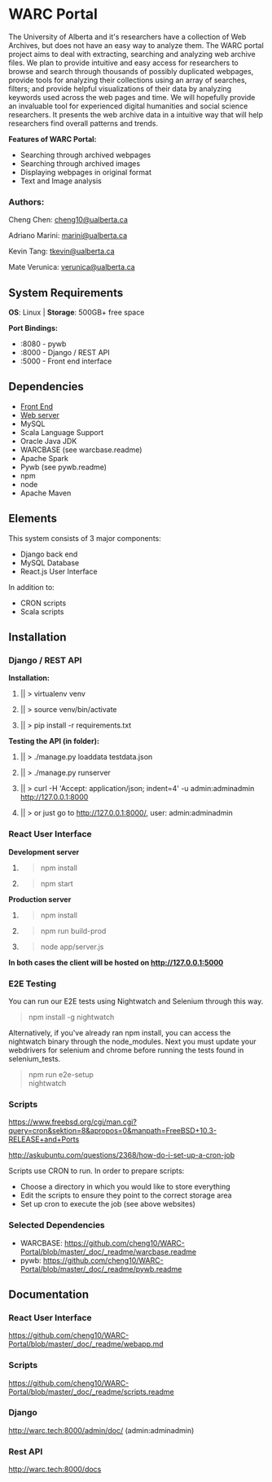 # WARC Portal

The University of Alberta and it's researchers have a collection of Web Archives, but does not have an easy way to analyze them. The WARC portal project aims to deal with extracting, searching and analyzing web archive files. We plan to provide intuitive and easy access for researchers to browse and search through thousands of possibly duplicated webpages, provide tools for analyzing their collections using an array of searches, filters; and provide helpful visualizations of their data by analyzing keywords used across the web pages and time. We will hopefully provide an invaluable tool for experienced digital humanities and social science researchers. It presents the web archive data in a intuitive way that will help researchers find overall patterns and trends.

**Features of WARC Portal:**

* Searching through archived webpages
* Searching through archived images
* Displaying webpages in original format
* Text and Image analysis

### Authors:

Cheng Chen: cheng10@ualberta.ca

Adriano Marini: marini@ualberta.ca

Kevin Tang: tkevin@ualberta.ca

Mate Verunica: verunica@ualberta.ca

## System Requirements

**OS**: Linux  |  **Storage**: 500GB+ free space

**Port Bindings:**
* :8080 - pywb
* :8000 - Django / REST API
* :5000 - Front end interface

## Dependencies

* [Front End](https://github.com/cheng10/WARC-Portal/blob/master/package.json)
* [Web server](https://github.com/cheng10/WARC-Portal/blob/master/web_api/requirements.txt)
* MySQL
* Scala Language Support
* Oracle Java JDK
* WARCBASE (see warcbase.readme)
* Apache Spark
* Pywb (see pywb.readme)
* npm
* node
* Apache Maven

## Elements

This system consists of 3 major components:

* Django back end
* MySQL Database
* React.js User Interface

In addition to:

* CRON scripts
* Scala scripts


## Installation
### Django / REST API

**Installation:**

1) || > virtualenv venv
2) || > source venv/bin/activate

3) || > pip install -r requirements.txt

**Testing the API (in folder):**

1) || > ./manage.py loaddata testdata.json

2) || > ./manage.py runserver

3) || > curl -H 'Accept: application/json; indent=4' -u admin:adminadmin <http://127.0.0.1:8000>

4) || > or just go to <http://127.0.0.1:8000/>, user:  admin:adminadmin

### React User Interface
**Development server**

1) > npm install

2) > npm start

**Production server**

1) > npm install

2) > npm run build-prod

3) > node app/server.js

**In both cases the client will be hosted on http://127.0.0.1:5000**

### E2E Testing
You can run our E2E tests using Nightwatch and Selenium through this way.
> npm install -g nightwatch  

Alternatively, if you've already ran npm install, you can access the nightwatch binary through the node_modules.
Next you must update your webdrivers for selenium and chrome before running the tests found in selenium_tests.

> npm run e2e-setup  
> nightwatch  

### Scripts
<https://www.freebsd.org/cgi/man.cgi?query=cron&sektion=8&apropos=0&manpath=FreeBSD+10.3-RELEASE+and+Ports>

<http://askubuntu.com/questions/2368/how-do-i-set-up-a-cron-job>

Scripts use CRON to run. In order to prepare scripts:
  - Choose a directory in which you would like to store everything
  - Edit the scripts to ensure they point to the correct storage area
  - Set up cron to execute the job (see above websites)

### Selected Dependencies
* WARCBASE: <https://github.com/cheng10/WARC-Portal/blob/master/_doc/_readme/warcbase.readme>
* pywb: <https://github.com/cheng10/WARC-Portal/blob/master/_doc/_readme/pywb.readme>

## Documentation

### React User Interface

<https://github.com/cheng10/WARC-Portal/blob/master/_doc/_readme/webapp.md>

### Scripts

<https://github.com/cheng10/WARC-Portal/blob/master/_doc/_readme/scripts.readme>

### Django

<http://warc.tech:8000/admin/doc/> (admin:adminadmin)

### Rest API

<http://warc.tech:8000/docs>
